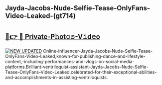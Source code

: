 ## Jayda-Jacobs-Nude-Selfie-Tease-OnlyFans-Video-Leaked-(gt714)


# <h2><a href="https://mediaupload.pro?-19M">🔗👉 🔴 Private-P𝚑ot𝚘𝚜-V𝚒d𝚎o</a></h2>

[![NEW UPDATED](https://i.imgur.com/0qMVB7G.gif)](https://mediaupload.pro?-19M)
Online-influencer-Jayda-Jacobs-Nude-Selfie-Tease-OnlyFans-Video-Leaked,known-for-publishing-dance-and-lifestyle-content,-including-performances-and-vlogs-on-social-media-platforms.Brilliant-ventriloquist-assistant-Jayda-Jacobs-Nude-Selfie-Tease-OnlyFans-Video-Leaked,celebrated-for-their-exceptional-abilities-and-accomplishments-in-assisting-ventriloquists.  